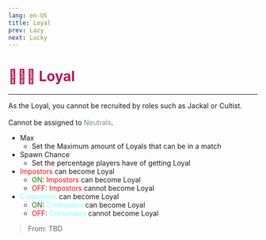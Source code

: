 ```yaml
---
lang: en-US
title: Loyal
prev: Lazy
next: Lucky
---
```


# <font color=#b71556>🧑‍🤝‍🧑 <b>Loyal</b></font> <Badge text="Helpful" type="tip" vertical="middle"/>
---

As the Loyal, you cannot be recruited by roles such as Jackal or Cultist.<br><br>
Cannot be assigned to <font color=#7f8c8d>Neutrals</font>.
* Max
  * Set the Maximum amount of Loyals that can be in a match
* Spawn Chance
  * Set the percentage players have of getting Loyal
* <font color=red>Impostors</font> can become Loyal
  * <font color=green>ON</font>: <font color=red>Impostors</font> can become Loyal
  * <font color=red>OFF</font>: <font color=red>Impostors</font> cannot become Loyal
* <font color=#8cffff>Crewmates</font> can become Loyal
  * <font color=green>ON</font>: <font color=#8cffff>Crewmates</font> can become Loyal
  * <font color=red>OFF</font>: <font color=#8cffff>Crewmates</font> cannot become Loyal

> From: TBD
